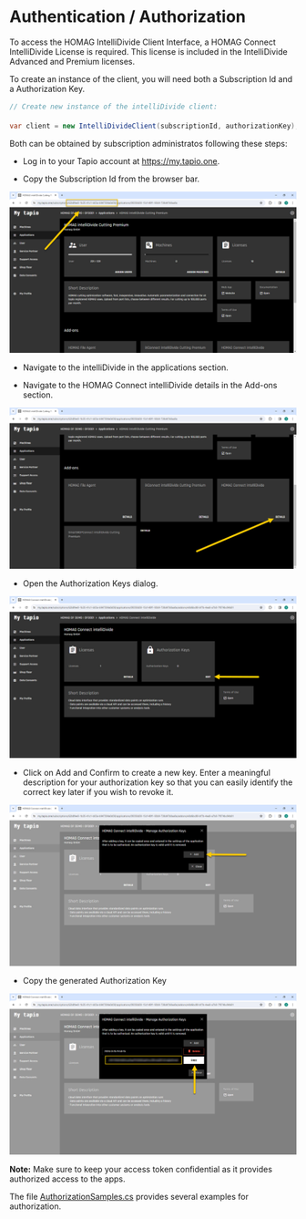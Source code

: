 # Authentication / Authorization

To access the HOMAG IntelliDivide Client Interface, a HOMAG Connect IntelliDivide License is required. This license is included in the IntelliDivide Advanced and Premium licenses.

To create an instance of the client, you will need both a Subscription Id and a Authorization Key. 

```c#
// Create new instance of the intelliDivide client:
            
var client = new IntelliDivideClient(subscriptionId, authorizationKey);
``` 

Both can be obtained by subscription administratos following these steps:

- Log in to your Tapio account at https://my.tapio.one.

- Copy the Subscription Id from the browser bar.

![alt text](SubscriptionId.jpg "Subscription Id")

- Navigate to the intelliDivide in the applications section.

- Navigate to the HOMAG Connect intelliDivide details in the Add-ons section.

![alt text](AuthorizationKey01.jpg)

- Open the Authorization Keys dialog.

![alt text](AuthorizationKey02.jpg)

- Click on Add and Confirm to create a new key. 
Enter a meaningful description for your authorization key so that you can easily identify the correct key later if you wish to revoke it.

![alt text](AuthorizationKey03.jpg)

- Copy the generated Authorization Key

![alt text](AuthorizationKey04.jpg)

<strong>Note:</strong> Make sure to keep your access token confidential as it provides authorized access to the apps.

The file [AuthorizationSamples.cs](AuthorizationSamples.cs)  provides several examples for authorization. 